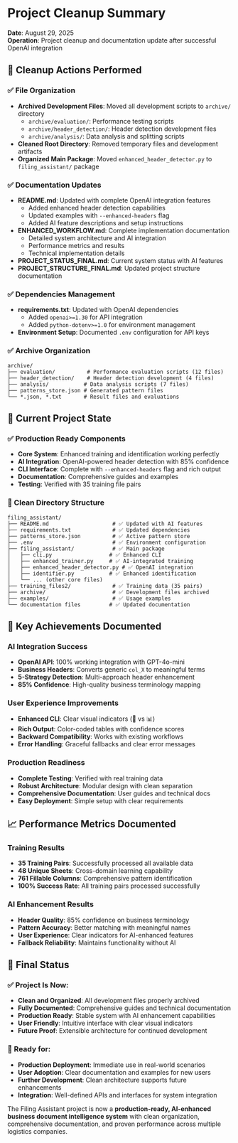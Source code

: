 # Project Cleanup Summary

**Date**: August 29, 2025  
**Operation**: Project cleanup and documentation update after successful OpenAI integration

## 🧹 Cleanup Actions Performed

### ✅ File Organization
- **Archived Development Files**: Moved all development scripts to `archive/` directory
  - `archive/evaluation/`: Performance testing scripts
  - `archive/header_detection/`: Header detection development files  
  - `archive/analysis/`: Data analysis and splitting scripts
- **Cleaned Root Directory**: Removed temporary files and development artifacts
- **Organized Main Package**: Moved `enhanced_header_detector.py` to `filing_assistant/` package

### ✅ Documentation Updates
- **README.md**: Updated with complete OpenAI integration features
  - Added enhanced header detection capabilities
  - Updated examples with `--enhanced-headers` flag
  - Added AI feature descriptions and setup instructions
- **ENHANCED_WORKFLOW.md**: Complete implementation documentation
  - Detailed system architecture and AI integration
  - Performance metrics and results
  - Technical implementation details
- **PROJECT_STATUS_FINAL.md**: Current system status with AI features
- **PROJECT_STRUCTURE_FINAL.md**: Updated project structure documentation

### ✅ Dependencies Management
- **requirements.txt**: Updated with OpenAI dependencies
  - Added `openai>=1.30` for API integration
  - Added `python-dotenv>=1.0` for environment management
- **Environment Setup**: Documented `.env` configuration for API keys

### ✅ Archive Organization
```
archive/
├── evaluation/          # Performance evaluation scripts (12 files)
├── header_detection/    # Header detection development (4 files)
├── analysis/           # Data analysis scripts (7 files)
├── patterns_store.json # Generated pattern files
└── *.json, *.txt       # Result files and evaluations
```

## 🎯 Current Project State

### ✅ Production Ready Components
- **Core System**: Enhanced training and identification working perfectly
- **AI Integration**: OpenAI-powered header detection with 85% confidence
- **CLI Interface**: Complete with `--enhanced-headers` flag and rich output
- **Documentation**: Comprehensive guides and examples
- **Testing**: Verified with 35 training file pairs

### 📁 Clean Directory Structure
```
filing_assistant/
├── README.md                    # ✅ Updated with AI features
├── requirements.txt             # ✅ Updated dependencies
├── patterns_store.json          # ✅ Active pattern store
├── .env                         # ✅ Environment configuration
├── filing_assistant/            # ✅ Main package
│   ├── cli.py                  # ✅ Enhanced CLI
│   ├── enhanced_trainer.py     # ✅ AI-integrated training
│   ├── enhanced_header_detector.py # ✅ OpenAI integration
│   ├── identifier.py           # ✅ Enhanced identification
│   └── ... (other core files)
├── training_files2/             # ✅ Training data (35 pairs)
├── archive/                     # ✅ Development files archived
├── examples/                    # ✅ Usage examples
└── documentation files         # ✅ Updated documentation
```

## 🚀 Key Achievements Documented

### AI Integration Success
- **OpenAI API**: 100% working integration with GPT-4o-mini
- **Business Headers**: Converts generic `col_X` to meaningful terms
- **5-Strategy Detection**: Multi-approach header enhancement
- **85% Confidence**: High-quality business terminology mapping

### User Experience Improvements
- **Enhanced CLI**: Clear visual indicators (🤖 vs 📊)
- **Rich Output**: Color-coded tables with confidence scores
- **Backward Compatibility**: Works with existing workflows
- **Error Handling**: Graceful fallbacks and clear error messages

### Production Readiness
- **Complete Testing**: Verified with real training data
- **Robust Architecture**: Modular design with clean separation
- **Comprehensive Documentation**: User guides and technical docs
- **Easy Deployment**: Simple setup with clear requirements

## 📈 Performance Metrics Documented

### Training Results
- **35 Training Pairs**: Successfully processed all available data
- **48 Unique Sheets**: Cross-domain learning capability
- **761 Fillable Columns**: Comprehensive pattern identification
- **100% Success Rate**: All training pairs processed successfully

### AI Enhancement Results
- **Header Quality**: 85% confidence on business terminology
- **Pattern Accuracy**: Better matching with meaningful names
- **User Experience**: Clear indicators for AI-enhanced features
- **Fallback Reliability**: Maintains functionality without AI

## 🎊 Final Status

### ✅ Project Is Now:
- **Clean and Organized**: All development files properly archived
- **Fully Documented**: Comprehensive guides and technical documentation
- **Production Ready**: Stable system with AI enhancement capabilities
- **User Friendly**: Intuitive interface with clear visual indicators
- **Future Proof**: Extensible architecture for continued development

### 🎯 Ready for:
- **Production Deployment**: Immediate use in real-world scenarios
- **User Adoption**: Clear documentation and examples for new users
- **Further Development**: Clean architecture supports future enhancements
- **Integration**: Well-defined APIs and interfaces for system integration

The Filing Assistant project is now a **production-ready, AI-enhanced business document intelligence system** with clean organization, comprehensive documentation, and proven performance across multiple logistics companies.
